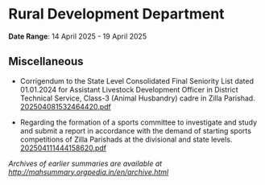 # Rural Development Department

**Date Range**: 14 April 2025 - 19 April 2025


## Miscellaneous
- Corrigendum to the State Level Consolidated Final Seniority List dated 01.01.2024 for Assistant Livestock Development Officer in District Technical Service, Class-3 (Animal Husbandry) cadre in Zilla Parishad.\
  [202504081532464420.pdf](https://gr.maharashtra.gov.in/Site/Upload/Government%20Resolutions/English/202504081532464420.pdf)

- Regarding the formation of a sports committee to investigate and study and submit a report in accordance with the demand of starting sports competitions of Zilla Parishads at the divisional and state levels.\
  [202504111444158620.pdf](https://gr.maharashtra.gov.in/Site/Upload/Government%20Resolutions/English/202504111444158620.pdf)


*Archives of earlier summaries are available at http://mahsummary.orgpedia.in/en/archive.html*